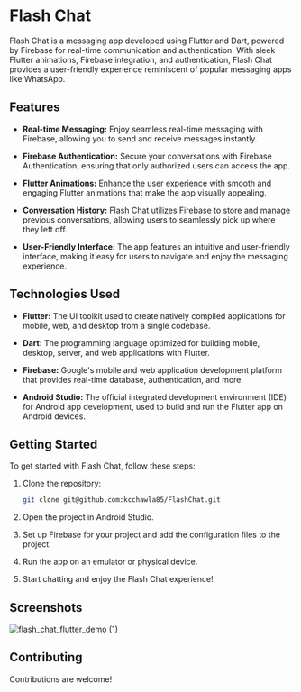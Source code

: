 # Flash Chat

Flash Chat is a messaging app developed using Flutter and Dart, powered by Firebase for real-time communication and authentication. With sleek Flutter animations, Firebase integration, and authentication, Flash Chat provides a user-friendly experience reminiscent of popular messaging apps like WhatsApp.

## Features

- **Real-time Messaging:** Enjoy seamless real-time messaging with Firebase, allowing you to send and receive messages instantly.

- **Firebase Authentication:** Secure your conversations with Firebase Authentication, ensuring that only authorized users can access the app.

- **Flutter Animations:** Enhance the user experience with smooth and engaging Flutter animations that make the app visually appealing.

- **Conversation History:** Flash Chat utilizes Firebase to store and manage previous conversations, allowing users to seamlessly pick up where they left off.

- **User-Friendly Interface:** The app features an intuitive and user-friendly interface, making it easy for users to navigate and enjoy the messaging experience.

## Technologies Used

- **Flutter:** The UI toolkit used to create natively compiled applications for mobile, web, and desktop from a single codebase.

- **Dart:** The programming language optimized for building mobile, desktop, server, and web applications with Flutter.

- **Firebase:** Google's mobile and web application development platform that provides real-time database, authentication, and more.

- **Android Studio:** The official integrated development environment (IDE) for Android app development, used to build and run the Flutter app on Android devices.

## Getting Started

To get started with Flash Chat, follow these steps:

1. Clone the repository:

   ```bash
   git clone git@github.com:kcchawla85/FlashChat.git
   ```

2. Open the project in Android Studio.

3. Set up Firebase for your project and add the configuration files to the project.

4. Run the app on an emulator or physical device.

5. Start chatting and enjoy the Flash Chat experience!

## Screenshots
![flash_chat_flutter_demo (1)](https://github.com/kcchawla85/FlashChat/assets/73349039/c24be273-6f6d-463f-b296-77d2e7496a88)

## Contributing

Contributions are welcome!
